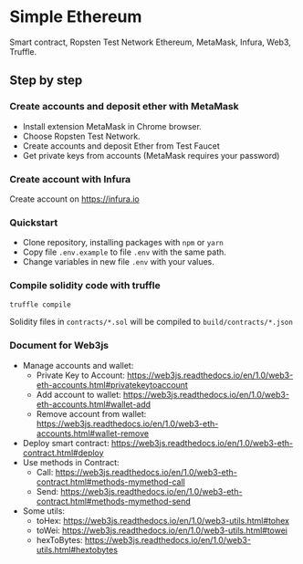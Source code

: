 # Simple Ethereum

Smart contract, Ropsten Test Network Ethereum, MetaMask, Infura, Web3, Truffle.

## Step by step

### Create accounts and deposit ether with MetaMask
+ Install extension MetaMask in Chrome browser.
+ Choose Ropsten Test Network.
+ Create accounts and deposit Ether from Test Faucet
+ Get private keys from accounts (MetaMask requires your password)

### Create account with Infura
Create account on https://infura.io

### Quickstart
+ Clone repository, installing packages with `npm` or `yarn`
+ Copy file `.env.example` to file `.env` with the same path.
+ Change variables in new file `.env` with your values.

### Compile solidity code with truffle
```bash
truffle compile
```
Solidity files in `contracts/*.sol` will be compiled to `build/contracts/*.json`

### Document for Web3js

+ Manage accounts and wallet:
	+ Private Key to Account: https://web3js.readthedocs.io/en/1.0/web3-eth-accounts.html#privatekeytoaccount
	+ Add account to wallet: https://web3js.readthedocs.io/en/1.0/web3-eth-accounts.html#wallet-add
	+ Remove account from wallet: https://web3js.readthedocs.io/en/1.0/web3-eth-accounts.html#wallet-remove
+ Deploy smart contract: https://web3js.readthedocs.io/en/1.0/web3-eth-contract.html#deploy
+ Use methods in Contract:
	+ Call: https://web3js.readthedocs.io/en/1.0/web3-eth-contract.html#methods-mymethod-call
	+ Send: https://web3js.readthedocs.io/en/1.0/web3-eth-contract.html#methods-mymethod-send
+ Some utils:
	+ toHex: https://web3js.readthedocs.io/en/1.0/web3-utils.html#tohex
	+ toWei: https://web3js.readthedocs.io/en/1.0/web3-utils.html#towei
	+ hexToBytes: https://web3js.readthedocs.io/en/1.0/web3-utils.html#hextobytes
